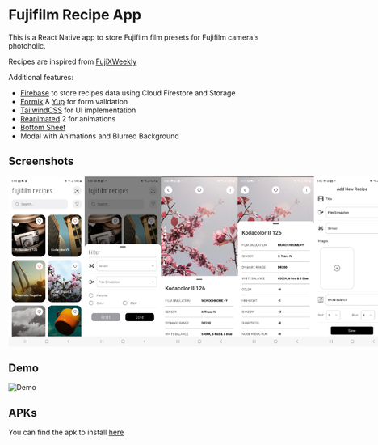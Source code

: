 # Fujifilm Recipe App

This is a React Native app to store Fujifilm film presets for Fujifilm camera's photoholic.

Recipes are inspired from [FujiXWeekly](https://fujixweekly.com/)

Additional features:

- [Firebase](https://firebase.google.com/) to store recipes data using Cloud Firestore and Storage
- [Formik](https://formik.org/docs/overview) & [Yup](https://github.com/jquense/yup) for form validation
- [TailwindCSS](https://tailwindcss.com/docs/installation) for UI implementation
- [Reanimated](https://reanimated-beta-docs.swmansion.com/) 2 for animations
- [Bottom Sheet](https://gorhom.github.io/react-native-bottom-sheet/)
- Modal with Animations and Blurred Background

## Screenshots

<div style="display: flex; flex-direction: 'row'; justifyContent: 'space-between';">
<img src="./assets/screenshots/1.jpg" width=30%>
<img src="./assets/screenshots/2.jpg" width=30%>
<img src="./assets/screenshots/3.jpg" width=30%>
<img src="./assets/screenshots/4.jpg" width=30%>
<img src="./assets/screenshots/5.jpg" width=30%>
<img src="./assets/screenshots/6.jpg" width=30%>
</div>

## Demo

![Demo](./screenshots/demo.gif)

## APKs

You can find the apk to install [here](https://drive.google.com/file/d/1eXdn0PtaVj31duOeJw96z6yB2Oss7iRU/view?usp=sharing)
